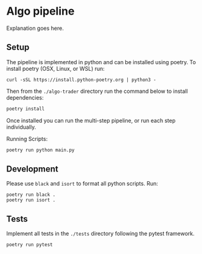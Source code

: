 # Algo pipeline

Explanation goes here.

## Setup

The pipeline is implemented in python and can be installed using poetry.
To install poetry (OSX, Linux, or WSL) run:

```
curl -sSL https://install.python-poetry.org | python3 -
```

Then from the `./algo-trader` directory run the command below to install dependencies:

```bash
poetry install
```

Once installed you can run the multi-step pipeline, or run each step individually.

Running Scripts:

```bash
poetry run python main.py
```
## Development

Please use `black` and `isort` to format all python scripts. Run:
```
poetry run black .
poetry run isort .
```
## Tests

Implement all tests in the `./tests` directory following the pytest framework.
```
poetry run pytest
```

